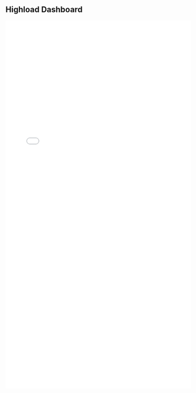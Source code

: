 ## Highload Dashboard

<iframe width="100%" height="1000" src="//jsfiddle.net/Zeffirsky/bnfowus5/3/embedded/result,js/" allowfullscreen="allowfullscreen" allowpaymentrequest frameborder="0"></iframe>

